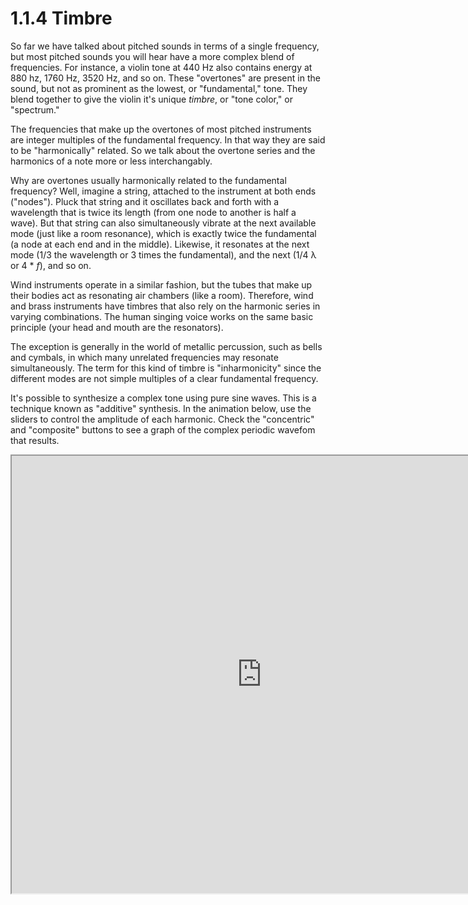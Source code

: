 <link href="../../markdown.css" rel="stylesheet"></link> 

# 1.1.4 Timbre

So far we have talked about pitched sounds in terms of a single frequency, but most pitched sounds you will hear have a more complex blend of frequencies. For instance, a violin tone at 440 Hz also contains  energy at 880 hz, 1760 Hz, 3520 Hz, and so on. These "overtones" are present in the sound, but not as prominent as the lowest, or "fundamental," tone. They blend together to give the violin it's unique *timbre*, or "tone color," or "spectrum."

The frequencies that make up the overtones of most pitched instruments are integer multiples of the fundamental frequency. In that way they are said to be "harmonically" related. So we talk about the overtone series and the harmonics of a note more or less interchangably.

Why are overtones usually harmonically related to the fundamental frequency? Well, imagine a string, attached to the instrument at both ends ("nodes"). Pluck that string and it oscillates back and forth with a wavelength that is twice its length (from one node to another is half a wave). But that string can also simultaneously vibrate at the next available mode (just like a room resonance), which is exactly twice the fundamental (a node at each end and in the middle). Likewise, it resonates at the next mode (1/3 the wavelength or 3 times the fundamental), and the next (1/4 λ or 4 * *f*), and so on.

Wind instruments operate in a similar fashion, but the tubes that make up their bodies act as resonating air chambers (like a room). Therefore, wind and brass instruments have timbres that also rely on the harmonic series in varying combinations. The human singing voice works on the same basic principle (your head and mouth are the resonators).

The exception is generally in the world of metallic percussion, such as bells and cymbals, in which many unrelated frequencies may resonate simultaneously. The term for this kind of timbre is "inharmonicity" since the different modes are not simple multiples of a clear fundamental frequency.

It's possible to synthesize a complex tone using pure sine waves. This is a technique known as "additive" synthesis. In the animation below, use the sliders to control the amplitude of each harmonic. Check the "concentric" and "composite" buttons to see a graph of the complex periodic wavefom that results.

<iframe src="https://editor.p5js.org/dbwetzel/full/ntLUe-QyS" width="800" height="700"></iframe>

